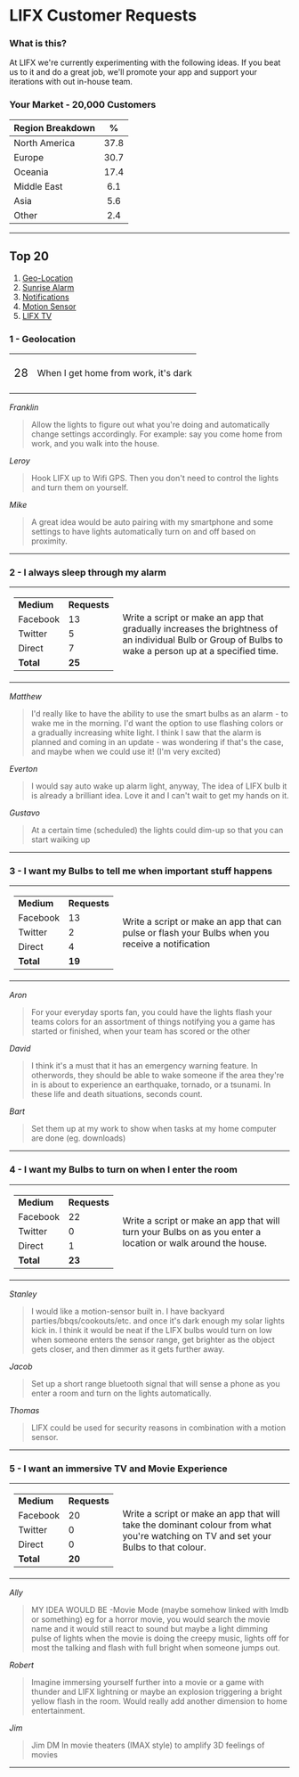 # LIFX Customer Requests

### What is this?

At LIFX we're currently experimenting with the following ideas. If you beat us to it and do a great job, we'll promote your app and support your iterations with out in-house team.

### Your Market - 20,000 Customers

<!--| 65,000 Bulbs | 20,000 Customers |
|:------------:|:----------------:|-->

| Region Breakdown | % |
|:---|:---:|
| North America | 37.8 |
| Europe | 30.7 |
| Oceania | 17.4 |
| Middle East | 6.1 |
| Asia | 5.6 |
| Other | 2.4 |

---------------------------------------------

## Top 20

1. [Geo-Location](https://github.com/LIFX/LIFX-customer-suggestions/blob/master/README.md#1-----when-i-get-home-from-work-its-dark)
2. [Sunrise Alarm](https://github.com/LIFX/LIFX-customer-suggestions/blob/master/README.md#2-----i-always-sleep-through-my-alarm)
3. [Notifications](https://github.com/LIFX/LIFX-customer-suggestions/blob/master/README.md#3-----i-want-my-bulbs-to-tell-me-when-important-stuff-happens)
4. [Motion Sensor](https://github.com/LIFX/LIFX-customer-suggestions/blob/master/README.md#4---i-want-my-bulbs-to-turn-on-when-i-enter-the-room)
5. [LIFX TV](https://github.com/LIFX/LIFX-customer-suggestions/blob/master/README.md#5---i-want-an-immersive-tv-and-movie-experience)

### 1  -  Geolocation
<!--<sup><sup><sup>(28 Requests)</sup></sup></sup>-->

<table>
<tr>
            <td><p style="font-size:20px">28</p></td>
            <td>When I get home from work, it's dark</td>

</tr>
</table>
 
_Franklin_ 
> Allow the lights to figure out what you're doing and automatically change settings accordingly.
For example: say you come home from work, and you walk into the house. 

_Leroy_ 
> Hook LIFX up to Wifi GPS. Then you don't need to control the lights and turn them on yourself.

_Mike_
> A great idea would be auto pairing with my smartphone and some settings to have lights automatically turn on and off based on proximity.

---------------------------------------------

### 2  -  I always sleep through my alarm
<!--<sup><sup><sup>(25 Requests)</sup></sup></sup>-->

<table>
<tr>
  <td><table>
    <tr>
        <td><strong>Medium</strong></td>
        <td><strong>Requests</strong></td>
    </tr>
    <tr>
        <td>Facebook</td>
        <td>13</td>
    </tr>
    <tr>
        <td>Twitter</td>
        <td>5</td>
    </tr>
    <tr>
        <td>Direct</td>
        <td>7</td>
    <tr>
        <td><strong>Total</strong></td>
        <td><strong>25</strong></td>
    </tr>
    </tr>
</table></td>
  <td>Write a script or make an app that gradually increases the brightness of an individual Bulb or Group of Bulbs to wake a person up at a specified time.</td>
</tr>
</table>

_Matthew_ 
> I'd really like to have the ability to use the smart bulbs as an alarm - to wake me in the morning. I'd want the option to use flashing colors or a gradually increasing white light. I think I saw that the alarm is planned and coming in an update - was wondering if that's the case, and maybe when we could use it! (I'm very excited)

_Everton_ 
> I would say auto wake up alarm light, anyway, The idea of LIFX bulb it is already a brilliant idea. Love it and I can't wait to get my hands on it.

_Gustavo_
> At a certain time (scheduled) the lights could dim-up so that you can start waiking up

---------------------------------------------

### 3  -  I want my Bulbs to tell me when important stuff happens
<!--<sup><sup><sup>(19 Requests)</sup></sup></sup>-->

<table>
<tr>
  <td><table>
    <tr>
        <td><strong>Medium</strong></td>
        <td><strong>Requests</strong></td>
    </tr>
    <tr>
        <td>Facebook</td>
        <td>13</td>
    </tr>
    <tr>
        <td>Twitter</td>
        <td>2</td>
    </tr>
    <tr>
        <td>Direct</td>
        <td>4</td>
    </tr>
    <tr>
        <td><strong>Total</strong></td>
        <td><strong>19</strong></td>
    </tr>
</table></td>
  <td>Write a script or make an app that can pulse or flash your Bulbs when you receive a notification</td>
</tr>
</table>
 
_Aron_ 
> For your everyday sports fan, you could have the lights flash your teams colors for an assortment of things notifying you a game has started or finished, when your team has scored or the other

_David_ 
> I think it's a must that it has an emergency warning feature. In otherwords, they should be able to wake someone if the area they're in is about to experience an earthquake, tornado, or a tsunami. In these life and death situations, seconds count.

_Bart_
> Set them up at my work to show when tasks at my home computer are done (eg. downloads)

---------------------------------------------

### 4 - I want my Bulbs to turn on when I enter the room


<table>
<tr>
  <td><table>
    <tr>
        <td><strong>Medium</strong></td>
        <td><strong>Requests</strong></td>
    </tr>
    <tr>
        <td>Facebook</td>
        <td>22</td>
    </tr>
    <tr>
        <td>Twitter</td>
        <td>0</td>
    </tr>
    <tr>
        <td>Direct</td>
        <td>1</td>
    </tr>
    <tr>
        <td><strong>Total</strong></td>
        <td><strong>23</strong></td>
    </tr>
</table></td>
  <td>Write a script or make an app that will turn your Bulbs on as you enter a location or walk around the house.</td>
</tr>
</table>
 
_Stanley_ 
> I would like a motion-sensor built in. I have backyard parties/bbqs/cookouts/etc. and once it's dark enough my solar lights kick in. I think it would be neat if the LIFX bulbs would turn on low when someone enters the sensor range, get brighter as the object gets closer, and then dimmer as it gets further away.

_Jacob_ 
> Set up a short range bluetooth signal that will sense a phone as you enter a room and turn on the lights automatically.

_Thomas_ 
> LIFX could be used for security reasons in combination with a motion sensor.

---------------------------------------------

### 5 - I want an immersive TV and Movie Experience


<table>
<tr>
  <td><table>
    <tr>
        <td><strong>Medium</strong></td>
        <td><strong>Requests</strong></td>
    </tr>
    <tr>
        <td>Facebook</td>
        <td>20</td>
    </tr>
    <tr>
        <td>Twitter</td>
        <td>0</td>
    </tr>
    <tr>
        <td>Direct</td>
        <td>0</td>
    </tr>
    <tr>
        <td><strong>Total</strong></td>
        <td><strong>20</strong></td>
    </tr>
</table></td>
  <td>Write a script or make an app that will take the dominant colour from what you're watching on TV and set your Bulbs to that colour.</td>
</tr>
</table>
 
_Ally_ 
> MY IDEA WOULD BE -Movie Mode (maybe somehow linked with Imdb or something) eg for a horror movie, you would search the movie name and it would still react to sound but maybe a light dimming pulse of lights when the movie is doing the creepy music, lights off for most the talking and flash with full bright when someone jumps out.

_Robert_ 
> Imagine immersing yourself further into a movie or a game with thunder and LIFX lightning or maybe an explosion triggering a bright yellow flash in the room. Would really add another dimension to home entertainment.

_Jim_ 
> Jim DM In movie theaters (IMAX style) to amplify 3D feelings of movies

---------------------------------------------

<!--
| Medium | Requests|
|:----|:---:|
| Facebook | 13 |
| Twitter | 5 |
| Direct | 7 | 

---------------------------------------------

<table>
    <tr>
        <td>Medium</td>
        <td>Requests</td>
    </tr>
    <tr>
        <td>Facebook</td>
        <td>13</td>
    </tr>
    <tr>
        <td>Twitter</td>
        <td>5</td>
    </tr>
    <tr>
        <td>Direct</td>
        <td>7</td>
    </tr>
</table>
-->
